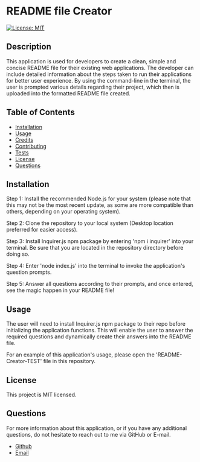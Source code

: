 # README file Creator

[![License: MIT](https://img.shields.io/badge/License-MIT-yellow.svg)](https://opensource.org/licenses/MIT)

## Description

This application is used for developers to create a clean, simple and concise README file for their existing web applications. The developer can include detailed information about the steps taken to run their applications for better user experience. By using the command-line in the terminal, the user is prompted various details regarding their project, which then is uploaded into the formatted README file created.

## Table of Contents

* [Installation](#installation)
* [Usage](#usage)
* [Credits](#credits)
* [Contributing](#contributing)
* [Tests](#tests)
* [License](#license)
* [Questions](#questions)

## Installation

Step 1: Install the recommended Node.js for your system (please note that this may not be the most recent update, as some are more compatible than others, depending on your operating system).

Step 2: Clone the repository to your local system (Desktop location preferred for easier access).

Step 3: Install Inquirer.js npm package by entering 'npm i inquirer' into your terminal. Be sure that you are located in the repository directory before doing so.

Step 4: Enter 'node index.js' into the terminal to invoke the application's question prompts. 

Step 5: Answer all questions according to their prompts, and once entered, see the magic happen in your README file!

## Usage

The user will need to install Inquirer.js npm package to their repo before initializing the application functions. This will enable the user to answer the required questions and dynamically create their answers into the README file.

For an example of this application's usage, please open the 'README-Creator-TEST' file in this repository. 

## License

This project is MIT licensed.

## Questions

For more information about this application, or if you have any additional questions, do not hesitate to reach out to me via GitHub or E-mail.

- [Github](https://www.github.com/rgr5035)
- [Email](mailto:rgr5035@gmail.com)
